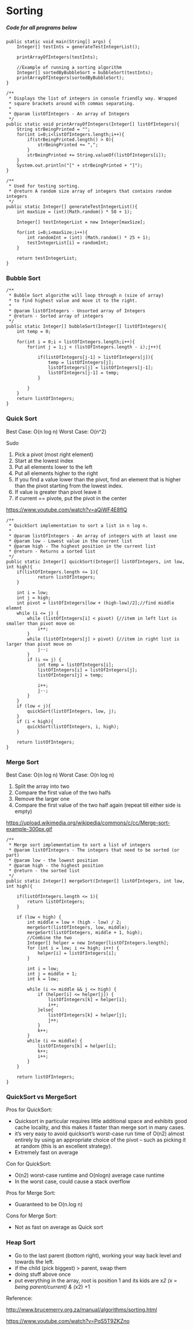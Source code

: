 # Sorting

##### Code for all programs below
```
public static void main(String[] args) {
	Integer[] testInts = generateTestIntegerList();
	
	printArrayOfIntegers(testInts);
	
	//Example of running a sorting algorithm
	Integer[] sortedByBubbleSort = bubbleSort(testInts);
	printArrayOfIntegers(sortedByBubbleSort);
}

/**
 * Displays the list of integers in console friendly way. Wrapped
 * square brackets around with commas separating.
 * 
 * @param listOfIntegers - An array of Integers
 */
public static void printArrayOfIntegers(Integer[] listOfIntegers){
	String strBeingPrinted = "";
	for(int i=0;i<listOfIntegers.length;i++){
		if(strBeingPrinted.length() > 0){
			strBeingPrinted += ",";
		}
		strBeingPrinted += String.valueOf(listOfIntegers[i]);
	}
	System.out.println("[" + strBeingPrinted + "]");
}
	
/**
 * Used for testing sorting.
 * @return A random size array of integers that contains random integers
 */
public static Integer[] generateTestIntegerList(){
	int maxSize = (int)(Math.random() * 50 + 1);
	
	Integer[] testIntegerList = new Integer[maxSize];
	
	for(int i=0;i<maxSize;i++){
		int randomInt = (int) (Math.random() * 25 + 1);
		testIntegerList[i] = randomInt;
	}
	
	return testIntegerList;
}
```


### Bubble Sort


```	
/**
 * Bubble Sort algorithm will loop through n (size of array) 
 * to find highest value and move it to the right.
 * 
 * @param listOfIntegers - Unsorted array of Integers
 * @return - Sorted array of integers
 */
public static Integer[] bubbleSort(Integer[] listOfIntegers){
	int temp = 0;
	
	for(int i = 0;i < listOfIntegers.length;i++){
		for(int j = 1;j < (listOfIntegers.length - i);j++){
			
			if(listOfIntegers[j-1] > listOfIntegers[j]){
				temp = listOfIntegers[j];
				listOfIntegers[j] = listOfIntegers[j-1];
				listOfIntegers[j-1] = temp;
			}
			
		}
	}
	return listOfIntegers;
}
```



### Quick Sort

Best Case: O(n log n)
Worst Case: O(n^2)

Sudo
1. Pick a pivot (most right element)
2. Start at the lowest index
3. Put all elements lower to the left
4. Put all elements higher to the right
5. If you find a value lower than the pivot, find an element that is higher than the pivot starting from the lowest index.
6. If value is greater than pivot leave it
7. if current == pivote, put the pivot in the center

https://www.youtube.com/watch?v=aQiWF4E8flQ

```
/**
 * QuickSort implementation to sort a list in n log n.
 * 
 * @param listOfIntegers - An array of integers with at least one
 * @param low - Lowest value in the current list
 * @param high - The highest position in the current list
 * @return - Returns a sorted list
 */
public static Integer[] quickSort(Integer[] listOfIntegers, int low, int high){
	if(listOfIntegers.length <= 1){
			return listOfIntegers;
	}
		
	int i = low;
	int j = high;
	int pivot = listOfIntegers[low + (high-low)/2];//find middle elemnt
	while (i <= j) {
		while (listOfIntegers[i] < pivot) {//item in left list is smaller than pivot move on
			i++;
		}
		while (listOfIntegers[j] > pivot) {//item in right list is larger than pivot move on
			j--;
		}
		if (i <= j) {
			int temp = listOfIntegers[i];
			listOfIntegers[i] = listOfIntegers[j];
		    listOfIntegers[j] = temp;
		    
			i++;
			j--;
		}
	}
	if (low < j){
		quickSort(listOfIntegers, low, j);
	}
	if (i < high){
		quickSort(listOfIntegers, i, high);
	}
	
	return listOfIntegers;
}
```


### Merge Sort

Best Case: O(n log n)
Worst Case: O(n log n)

1. Split the array into two
2. Compare the first value of the two halfs
3. Remove the larger one
4. Compare the first value of the two half again (repeat till either side is empty)

https://upload.wikimedia.org/wikipedia/commons/c/cc/Merge-sort-example-300px.gif

```
/**
 * Merge sort implementation to sort a list of integers
 * @param listOfIntegers - The integers that need to be sorted (or part)
 * @param low - the lowest position
 * @param high - the highest position
 * @return - the sorted list
 */
public static Integer[] mergeSort(Integer[] listOfIntegers, int low, int high){
	
	if(listOfIntegers.length <= 1){
		return listOfIntegers;
	}
	
	if (low < high) {
		int middle = low + (high - low) / 2;
		mergeSort(listOfIntegers, low, middle);
		mergeSort(listOfIntegers, middle + 1, high);
		//Combine the two
		Integer[] helper = new Integer[listOfIntegers.length];
		for (int i = low; i <= high; i++) {
			helper[i] = listOfIntegers[i];
		}
		
		int i = low;
		int j = middle + 1;
		int k = low;
		
		while (i <= middle && j <= high) {
			if (helper[i] <= helper[j]) {
				listOfIntegers[k] = helper[i];
				i++;
			}else{
				listOfIntegers[k] = helper[j];
				j++;
			}
			k++;
		}
		while (i <= middle) {
			listOfIntegers[k] = helper[i];
			k++;
			i++;
		}
	}
	
	return listOfIntegers;
}
```



### QuickSort vs MergeSort

Pros for QuickSort:
- Quicksort in particular requires little additional space and exhibits good cache locality, and this makes it faster than merge sort in many cases.
- it’s very easy to avoid quicksort’s worst-case run time of O(n2) almost entirely by using an appropriate choice of the pivot – such as picking it at random (this is an excellent strategy).
- Extremely fast on average

Con for QuickSort:
- O(n2) worst-case runtime and O(nlogn) average case runtime
- In the worst case, could cause a stack overflow

Pros for Merge Sort:
- Guaranteed to be O(n.log n)

Cons for Merge Sort:
- Not as fast on average as Quick sort


### Heap Sort
- Go to the last parent (bottom right), working your way back level and towards the left.
- if the child (pick biggest) > parent, swap them
- doing stuff above once
- put everything in the array, root is position 1 and its kids are x*2 (x = being parent/current) & (x*2) +1


Reference: 

http://www.brucemerry.org.za/manual/algorithms/sorting.html

https://www.youtube.com/watch?v=PqS5T9ZKZno
